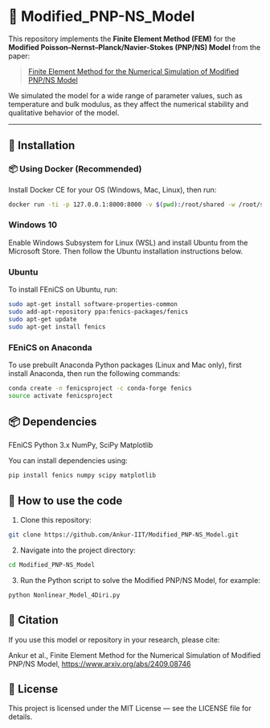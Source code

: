 # 🔬 Modified_PNP-NS_Model

This repository implements the **Finite Element Method (FEM)** for the **Modified Poisson–Nernst–Planck/Navier-Stokes (PNP/NS) Model** from the paper:

> <a href="https://www.arxiv.org/abs/2409.08746" target="_blank">Finite Element Method for the Numerical Simulation of Modified PNP/NS Model</a>

We simulated the model for a wide range of parameter values, such as temperature and bulk modulus, as they affect the numerical stability and qualitative behavior of the model.

---

## 🚀 Installation

### 📦 Using Docker (Recommended)
Install Docker CE for your OS (Windows, Mac, Linux), then run:
```bash
docker run -ti -p 127.0.0.1:8000:8000 -v $(pwd):/root/shared -w /root/shared ghcr.io/scientificcomputing/fenics-gmsh:2024-05-30
```

### Windows 10
Enable Windows Subsystem for Linux (WSL) and install Ubuntu from the Microsoft Store. Then follow the Ubuntu installation instructions below.

### Ubuntu
To install FEniCS on Ubuntu, run:
```bash
sudo apt-get install software-properties-common
sudo add-apt-repository ppa:fenics-packages/fenics
sudo apt-get update
sudo apt-get install fenics
```

### FEniCS on Anaconda
To use prebuilt Anaconda Python packages (Linux and Mac only), first install Anaconda, then run the following commands:
```bash
conda create -n fenicsproject -c conda-forge fenics
source activate fenicsproject
```

## 📦 Dependencies

FEniCS
Python 3.x
NumPy, SciPy
Matplotlib

You can install dependencies using:
```bash
pip install fenics numpy scipy matplotlib
```

## 🏁 How to use the code
1. Clone this repository:
```bash
git clone https://github.com/Ankur-IIT/Modified_PNP-NS_Model.git
```
2. Navigate into the project directory:
```bash
cd Modified_PNP-NS_Model
```
3. Run the Python script to solve the Modified PNP/NS Model, for example:
```bash
python Nonlinear_Model_4Diri.py
```

## 📖 Citation
If you use this model or repository in your research, please cite:

Ankur et al., Finite Element Method for the Numerical Simulation of Modified PNP/NS Model, https://www.arxiv.org/abs/2409.08746

## 📄 License
This project is licensed under the MIT License — see the LICENSE file for details.